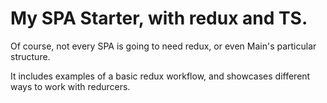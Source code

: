# My SPA Starter, with redux and TS.

Of course, not every SPA is going to need redux, or even Main's particular structure.

It includes examples of a basic redux workflow, and showcases different ways to work with redurcers.
